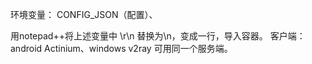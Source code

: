 
环境变量： CONFIG_JSON（配置）、

用notepad++将上述变量中 \r\n 替换为\\n，变成一行，导入容器。
客户端： android Actinium、windows v2ray 可用同一个服务端。




